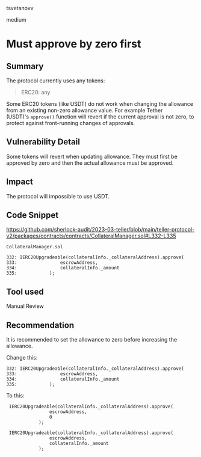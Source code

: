 tsvetanovv

medium

# Must approve by zero first

## Summary
The protocol currently uses any tokens:

> ERC20: any

Some ERC20 tokens (like USDT) do not work when changing the allowance from an existing non-zero allowance value. For example Tether (USDT)'s `approve()` function will revert if the current approval is not zero, to protect against front-running changes of approvals.

## Vulnerability Detail
Some tokens will revert when updating allowance. They must first be approved by zero and then the actual allowance must be approved.

## Impact
The protocol will impossible to use USDT.

## Code Snippet

https://github.com/sherlock-audit/2023-03-teller/blob/main/teller-protocol-v2/packages/contracts/contracts/CollateralManager.sol#L332-L335

```solidity
CollateralManager.sol

332: IERC20Upgradeable(collateralInfo._collateralAddress).approve( 
333:                escrowAddress,
334:                collateralInfo._amount
335:            );
```

## Tool used

Manual Review

## Recommendation
It is recommended to set the allowance to zero before increasing the allowance.

Change this:
```solidity
332: IERC20Upgradeable(collateralInfo._collateralAddress).approve( 
333:                escrowAddress,
334:                collateralInfo._amount
335:            );
```

To this:
```solidity
 IERC20Upgradeable(collateralInfo._collateralAddress).approve( 
                escrowAddress,
                0
            );

 IERC20Upgradeable(collateralInfo._collateralAddress).approve( 
                escrowAddress,
                collateralInfo._amount
            );
```